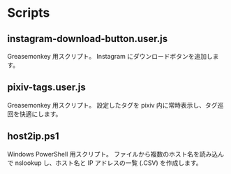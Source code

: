 Scripts
=======

## instagram-download-button.user.js

Greasemonkey 用スクリプト。
Instagram にダウンロードボタンを追加します。

## pixiv-tags.user.js

Greasemonkey 用スクリプト。
設定したタグを pixiv 内に常時表示し、タグ巡回を快適にします。

## host2ip.ps1
Windows PowerShell 用スクリプト。
ファイルから複数のホスト名を読み込んで nslookup し、ホスト名と IP アドレスの一覧 (.CSV) を作成します。
